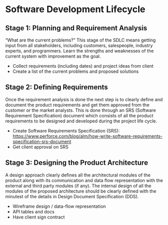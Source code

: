 # Software Development Lifecycle 

## Stage 1: Planning and Requirement Analysis

“What are the current problems?” This stage of the SDLC means getting input from all stakeholders, including customers, salespeople, industry experts, and programmers. Learn the strengths and weaknesses of the current system with improvement as the goal.

- Collect requirements (including dates) and project ideas from client
- Create a list of the current problems and proposed solutions

## Stage 2: Defining Requirements

Once the requirement analysis is done the next step is to clearly define and document the product requirements and get them approved from the customer or the market analysts. This is done through an SRS (Software Requirement Specification) document which consists of all the product requirements to be designed and developed during the project life cycle.

- Create Software Requirements Specification (SRS): https://www.perforce.com/blog/alm/how-write-software-requirements-specification-srs-document
- Get client approval on SRS

## Stage 3: Designing the Product Architecture

A design approach clearly defines all the architectural modules of the product along with its communication and data flow representation with the external and third party modules (if any). The internal design of all the modules of the proposed architecture should be clearly defined with the minutest of the details in Design Document Specification (DDS).

- Wireframe design / data-flow representation
- API tables and docs
- Have client sign contract
